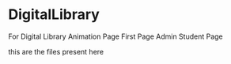# DigitalLibrary
For Digital Library
Animation Page
First Page
Admin
Student Page


this are the files present here

